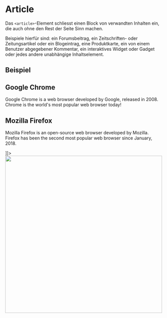 # Article

<show-structure depth="2" />

Das `<article>`-Element schliesst einen Block von verwandten Inhalten ein, die auch ohne den Rest der Seite Sinn machen.

Beispiele hierfür sind: ein Forumsbeitrag, ein Zeitschriften- oder Zeitungsartikel oder ein Blogeintrag, eine Produktkarte, ein von einem Benutzer
abgegebener Kommentar, ein interaktives Widget oder Gadget oder jedes andere unabhängige Inhaltselement.

## Beispiel

<tabs>
    <tab title="HTML">
        <code-block lang="html">
            <![CDATA[
                <article>
                    <h2>Google Chrome</h2>
                    <p>Google Chrome is a web browser developed by Google, released in 2008. Chrome is the world's most popular web browser today!</p>
                </article>
                <article>
                    <h2>Mozilla Firefox</h2>
                    <p>Mozilla Firefox is an open-source web browser developed by Mozilla. Firefox has been the second most popular web browser since January, 2018.</p>
                </article>
            ]]>
        </code-block>
    </tab>
    <tab title="Resultat">
        <img src="article_2.png" width="500" thumbnail="true" />
    </tab>
</tabs>
